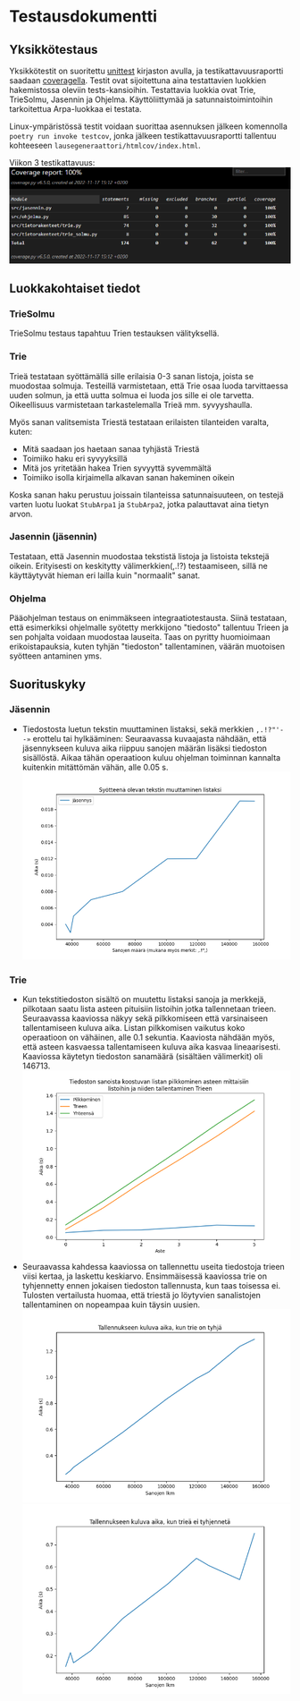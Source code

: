 # Testausdokumentti

## Yksikkötestaus

Yksikkötestit on suoritettu [unittest](https://docs.python.org/3/library/unittest.html) kirjaston avulla, ja testikattavuusraportti saadaan [coveragella](https://coverage.readthedocs.io/en/6.5.0/). Testit ovat sijoitettuna aina testattavien luokkien hakemistossa oleviin tests-kansioihin.
Testattavia luokkia ovat Trie, TrieSolmu, Jasennin ja Ohjelma. Käyttöliittymää ja satunnaistoimintoihin tarkoitettua Arpa-luokkaa ei testata.

Linux-ympäristössä testit voidaan suorittaa asennuksen jälkeen komennolla `poetry run invoke testcov`, jonka jälkeen testikattavuusraportti tallentuu kohteeseen `lausegeneraattori/htmlcov/index.html`. 

Viikon 3 testikattavuus: ![kuva](https://raw.githubusercontent.com/Desipeli/tiralabra/main/dokumentaatio/coverage_report_viikko_3.PNG)

## Luokkakohtaiset tiedot

### TrieSolmu

TrieSolmu testaus tapahtuu Trien testauksen välityksellä.

### Trie

Trieä testataan syöttämällä sille erilaisia 0-3 sanan listoja, joista se muodostaa solmuja. Testeillä varmistetaan, että Trie osaa luoda tarvittaessa uuden solmun, ja että uutta solmua ei luoda jos sille ei ole tarvetta. Oikeellisuus varmistetaan tarkastelemalla Trieä mm. syvyyshaulla.

Myös sanan valitsemista Triestä testataan erilaisten tilanteiden varalta, kuten:
- Mitä saadaan jos haetaan sanaa tyhjästä Triestä
- Toimiiko haku eri syvyyksillä
- Mitä jos yritetään hakea Trien syvyyttä syvemmältä
- Toimiiko isolla kirjaimella alkavan sanan hakeminen oikein

Koska sanan haku perustuu joissain tilanteissa satunnaisuuteen, on testejä varten luotu luokat `StubArpa1` ja `StubArpa2`, jotka palauttavat aina tietyn arvon.

### Jasennin (jäsennin)

Testataan, että Jasennin muodostaa tekstistä listoja ja listoista tekstejä oikein. Erityisesti on keskitytty välimerkkien(,.!?) testaamiseen, sillä ne käyttäytyvät hieman eri lailla kuin "normaalit" sanat.

### Ohjelma

Pääohjelman testaus on enimmäkseen integraatiotestausta. Siinä testataan, että esimerkiksi ohjelmalle syötetty merkkijono "tiedosto" tallentuu Trieen ja sen pohjalta voidaan muodostaa lauseita. Taas on pyritty huomioimaan erikoistapauksia, kuten tyhjän "tiedoston" tallentaminen, väärän muotoisen syötteen antaminen yms.

## Suorituskyky

### Jäsennin

- Tiedostosta luetun tekstin muuttaminen listaksi, sekä merkkien ``,.!?"'--»`` erottelu tai hylkääminen: Seuraavassa kuvaajasta nähdään, että jäsennykseen kuluva aika riippuu sanojen määrän lisäksi tiedoston sisällöstä. Aikaa tähän operaatioon kuluu ohjelman toiminnan kannalta kuitenkin mitättömän vähän, alle 0.05 s.
![Jäsennys listaksi](https://raw.githubusercontent.com/Desipeli/tiralabra/main/dokumentaatio/jasennys_listaksi.png)


### Trie
- Kun tekstitiedoston sisältö on muutettu listaksi sanoja ja merkkejä, pilkotaan saatu lista asteen pituisiin listoihin jotka tallennetaan trieen. Seuraavassa kaaviossa näkyy sekä pilkkomiseen että varsinaiseen tallentamiseen kuluva aika. Listan pilkkomisen vaikutus koko operaatioon on vähäinen, alle 0.1 sekuntia. Kaaviosta nähdään myös, että asteen kasvaessa tallentamiseen kuluva aika kasvaa lineaarisesti. Kaaviossa käytetyn tiedoston sanamäärä (sisältäen välimerkit) oli 146713.
![Tallennus Trieen](https://raw.githubusercontent.com/Desipeli/tiralabra/main/dokumentaatio/pilkkominen_trieen.png)
- Seuraavassa kahdessa kaaviossa on tallennettu useita tiedostoja trieen viisi kertaa, ja laskettu keskiarvo. Ensimmäisessä kaaviossa trie on tyhjennetty ennen jokaisen tiedoston tallennusta, kun taas toisessa ei. Tulosten vertailusta huomaa, että triestä jo löytyvien sanalistojen tallentaminen on nopeampaa kuin täysin uusien.
![Kaikkien tallennus tyhjään trieen](https://raw.githubusercontent.com/Desipeli/tiralabra/main/dokumentaatio/tallennus_trie_tyhennetaan.png)
![Kaikkien talllennus trieen](https://raw.githubusercontent.com/Desipeli/tiralabra/main/dokumentaatio/tallennus_trie_ei_tyhjenneta.png)
